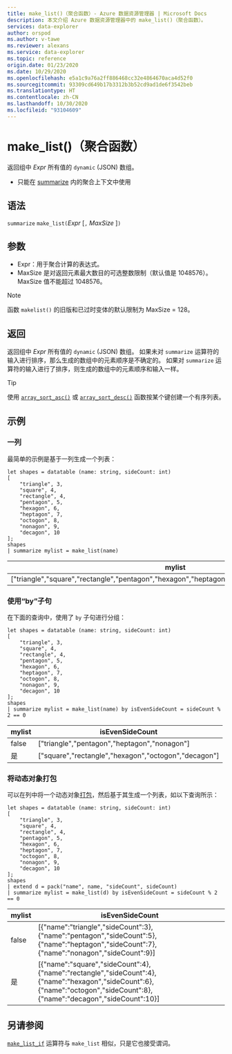 ```yaml
---
title: make_list()（聚合函数）- Azure 数据资源管理器 | Microsoft Docs
description: 本文介绍 Azure 数据资源管理器中的 make_list()（聚合函数）。
services: data-explorer
author: orspod
ms.author: v-tawe
ms.reviewer: alexans
ms.service: data-explorer
ms.topic: reference
origin.date: 01/23/2020
ms.date: 10/29/2020
ms.openlocfilehash: e5a1c9a76a2ff886468cc32e4864670aca4d52f0
ms.sourcegitcommit: 93309cd649b17b3312b3b52cd9ad1de6f3542beb
ms.translationtype: HT
ms.contentlocale: zh-CN
ms.lasthandoff: 10/30/2020
ms.locfileid: "93104609"
---
```

# <a name="make_list-aggregation-function"></a>make_list()（聚合函数）

返回组中 *Expr* 所有值的 `dynamic` (JSON) 数组。

* 只能在 [summarize](summarizeoperator.md) 内的聚合上下文中使用

## <a name="syntax"></a>语法

`summarize` `make_list(`*Expr* [`,` *MaxSize* ]`)`

## <a name="arguments"></a>参数

* Expr：用于聚合计算的表达式。
* MaxSize 是对返回元素最大数目的可选整数限制（默认值是 1048576）。 MaxSize 值不能超过 1048576。

> [!NOTE]
> 函数 `makelist()` 的旧版和已过时变体的默认限制为 MaxSize = 128。

## <a name="returns"></a>返回

返回组中 *Expr* 所有值的 `dynamic` (JSON) 数组。
如果未对 `summarize` 运算符的输入进行排序，那么生成的数组中的元素顺序是不确定的。
如果对 `summarize` 运算符的输入进行了排序，则生成的数组中的元素顺序和输入一样。

> [!TIP]
> 使用 [`array_sort_asc()`](./arraysortascfunction.md) 或 [`array_sort_desc()`](./arraysortdescfunction.md) 函数按某个键创建一个有序列表。

## <a name="examples"></a>示例

### <a name="one-column"></a>一列

最简单的示例是基于一列生成一个列表：

```kusto
let shapes = datatable (name: string, sideCount: int)
[
    "triangle", 3,
    "square", 4,
    "rectangle", 4,
    "pentagon", 5,
    "hexagon", 6,
    "heptagon", 7,
    "octogon", 8,
    "nonagon", 9,
    "decagon", 10
];
shapes
| summarize mylist = make_list(name)
```

|mylist|
|---|
|["triangle","square","rectangle","pentagon","hexagon","heptagon","octogon","nonagon","decagon"]|

### <a name="using-the-by-clause"></a>使用“by”子句

在下面的查询中，使用了 `by` 子句进行分组：

```kusto
let shapes = datatable (name: string, sideCount: int)
[
    "triangle", 3,
    "square", 4,
    "rectangle", 4,
    "pentagon", 5,
    "hexagon", 6,
    "heptagon", 7,
    "octogon", 8,
    "nonagon", 9,
    "decagon", 10
];
shapes
| summarize mylist = make_list(name) by isEvenSideCount = sideCount % 2 == 0
```

|mylist|isEvenSideCount|
|---|---|
|false|["triangle","pentagon","heptagon","nonagon"]|
|是|["square","rectangle","hexagon","octogon","decagon"]|

### <a name="packing-a-dynamic-object"></a>将动态对象打包

可以在列中将一个动态对象[打包](./packfunction.md)，然后基于其生成一个列表，如以下查询所示：

```kusto
let shapes = datatable (name: string, sideCount: int)
[
    "triangle", 3,
    "square", 4,
    "rectangle", 4,
    "pentagon", 5,
    "hexagon", 6,
    "heptagon", 7,
    "octogon", 8,
    "nonagon", 9,
    "decagon", 10
];
shapes
| extend d = pack("name", name, "sideCount", sideCount)
| summarize mylist = make_list(d) by isEvenSideCount = sideCount % 2 == 0
```

|mylist|isEvenSideCount|
|---|---|
|false|[{"name":"triangle","sideCount":3},{"name":"pentagon","sideCount":5},{"name":"heptagon","sideCount":7},{"name":"nonagon","sideCount":9}]|
|是|[{"name":"square","sideCount":4},{"name":"rectangle","sideCount":4},{"name":"hexagon","sideCount":6},{"name":"octogon","sideCount":8},{"name":"decagon","sideCount":10}]|

## <a name="see-also"></a>另请参阅

[`make_list_if`](./makelistif-aggfunction.md) 运算符与 `make_list` 相似，只是它也接受谓词。